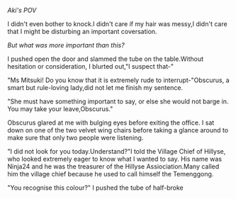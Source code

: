 _Aki's POV_

  I didn't even bother to knock.I didn't care if my hair was messy,I didn't care that I might be disturbing an important coversation.
  
  _But what was more important than this?_
  
  I pushed open the door and slammed the tube on the table.Without hesitation or consideration, I blurted out,"I suspect that-"
  
  "Ms Mitsuki! Do you know that it is extremely rude to interrupt-"Obscurus, a smart but rule-loving lady,did not let me finish my sentence.
  
  "She must have something important to say, or else she would not barge in. You may take your leave,Obscurus."
  
  Obscurus glared at me with bulging eyes before exiting the office. I sat down on one of the two velvet wing chairs before taking a glance around to make sure that only two people were listening. 

  "I did not look for you today.Understand?"I told the Village Chief of Hillyse, who looked extremely eager to know what I wanted to say. His name was Ninja24 and he was the treasurer of the Hillyse Assiociation.Many called him the village chief because he used to call himself the Temenggong.
  
  "You recognise this colour?" I pushed the tube of half-broke
  
